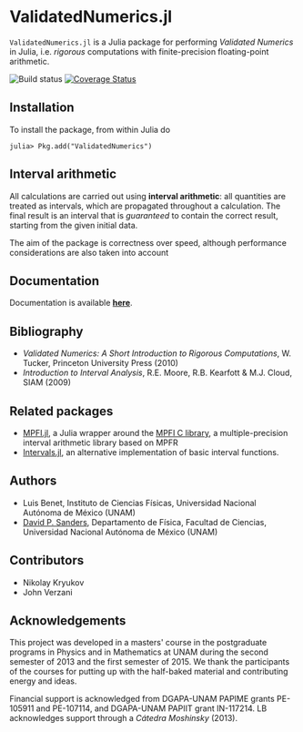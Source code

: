 # ValidatedNumerics.jl #

`ValidatedNumerics.jl` is a Julia package for performing *Validated Numerics* in Julia, i.e. *rigorous* computations with finite-precision floating-point arithmetic.

![Build status](https://travis-ci.org/dpsanders/ValidatedNumerics.jl.svg?branch=master)
[![Coverage Status](https://coveralls.io/repos/dpsanders/ValidatedNumerics.jl/badge.svg?branch=interval_parameters_new)](https://coveralls.io/r/dpsanders/ValidatedNumerics.jl?branch=interval_parameters_new)


## Installation
To install the package, from within Julia do

    julia> Pkg.add("ValidatedNumerics")


## Interval arithmetic
All calculations are carried out using **interval arithmetic**: all quantities are treated as intervals, which are propagated throughout a calculation. The final result is an interval that is *guaranteed* to contain the correct result, starting from the given initial data.

The aim of the package is correctness over speed, although performance considerations are also taken into account

## Documentation
Documentation is available [**here**](http://dpsanders.github.io/ValidatedNumerics.jl/).

## Bibliography

- *Validated Numerics: A Short Introduction to Rigorous Computations*, W. Tucker, Princeton University Press (2010)
- *Introduction to Interval Analysis*, R.E. Moore, R.B. Kearfott & M.J. Cloud, SIAM (2009)

## Related packages
- [MPFI.jl](https://github.com/andrioni/MPFI.jl), a Julia wrapper around the [MPFI C library](http://perso.ens-lyon.fr/nathalie.revol/software.html), a multiple-precision interval arithmetic library based on MPFR
- [Intervals.jl](https://github.com/andrioni/Intervals.jl), an alternative implementation of basic interval functions.

## Authors
- Luis Benet, Instituto de Ciencias Físicas, Universidad Nacional Autónoma de México (UNAM)
- [David P. Sanders](http://sistemas.fciencias.unam.mx/~dsanders),
Departamento de Física, Facultad de Ciencias, Universidad Nacional Autónoma de México (UNAM)

## Contributors
- Nikolay Kryukov
- John Verzani


## Acknowledgements ##
This project was developed in a masters' course in the postgraduate programs in Physics and in Mathematics at UNAM during the second semester of 2013 and the first semester of 2015. We thank the participants of the courses for putting up with the half-baked material and contributing energy and ideas.

Financial support is acknowledged from DGAPA-UNAM PAPIME grants PE-105911 and PE-107114, and DGAPA-UNAM PAPIIT grant IN-117214. LB acknowledges support through a *Cátedra Moshinsky* (2013).
